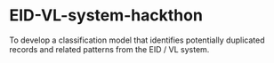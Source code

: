 # EID-VL-system-hackthon
To develop a classification model that identifies potentially duplicated records and related patterns from the EID / VL system.
